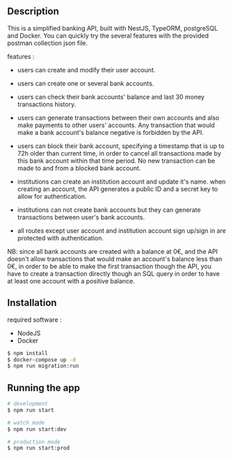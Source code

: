 ## Description

This is a simplified banking API, built with NestJS, TypeORM, postgreSQL and Docker.
You can quickly try the several features with the provided postman collection json file.

features :

- users can create and modify their user account.
- users can create one or several bank accounts.
- users can check their bank accounts' balance and last 30 money transactions history.
- users can generate transactions between their own accounts and also make payments to other users' accounts. Any transaction that would make a bank account's balance negative is forbidden by the API.
- users can block their bank account, specifying a timestamp that is up to 72h older than current time, in order to cancel all transactions made by this bank account within that time period. No new transaction can be made to and from a blocked bank account.

- institutions can create an institution account and update it's name. when creating an account, the API generates a public ID and a secret key to allow for authentication.
- institutions can not create bank accounts but they can generate transactions between user's bank accounts.

- all routes except user account and institution account sign up/sign in are protected with authentication.

NB: since all bank accounts are created with a balance at 0€, and the API doesn't allow transactions that would make an account's balance less than 0€, in order to be able to make the first transaction though the API, you have to create a transaction directly though an SQL query in order to have at least one account with a positive balance.

## Installation

required software :

- NodeJS
- Docker

```bash
$ npm install
$ docker-compose up -d
$ npm run migration:run
```

## Running the app

```bash
# development
$ npm run start

# watch mode
$ npm run start:dev

# production mode
$ npm run start:prod
```
